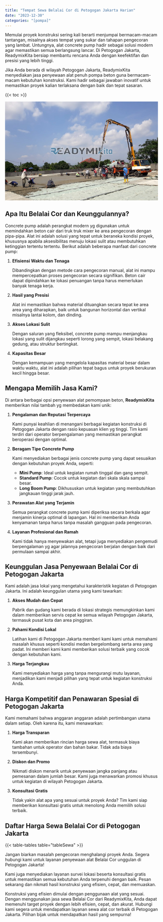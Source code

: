 ```yaml
---
title: "Tempat Sewa Belalai Cor di Petogogan Jakarta Harian"
date: "2023-12-30"
categories: "[pompa]"
---
```


Memulai proyek konstruksi sering kali berarti menjumpai bermacam-macam tantangan, misalnya akses tempat yang sukar dan tahapan pengecoran yang lambat. Untungnya, alat concrete pump hadir sebagai solusi modern agar memastikan semua berlangsung lancar. Di Petogogan Jakarta, ReadymixKita bersiap membantu rencana Anda dengan keefektifan dan presisi yang lebih tinggi.

Jika Anda berada di wilayah Petogogan Jakarta, ReadymixKita menyediakan jasa penyewaan alat penuh pompa beton guna bermacam-macam kebutuhan konstruksi. Kami hadir sebagai jawaban inovatif untuk memastikan proyek kalian terlaksana dengan baik dan tepat sasaran.

{{< toc >}}

![Tempat Sewa Belalai Cor di Petogogan Jakarta Harian](/images/pompa/sewa-pompa-11.jpg)

## Apa Itu Belalai Cor dan Keunggulannya?

Concrete pump adalah perangkat modern yg digunakan untuk memindahkan beton cair dari truk truk mixer ke area pengecoran dengan pipa-pipa. Alat ini adalah solusi yang tepat untuk beraneka kondisi proyek, khususnya apabila aksesibilitas menuju lokasi sulit atau membutuhkan ketinggian tertentu tertentu. Berikut adalah beberapa manfaat dari concrete pump:

1. **Efisiensi Waktu dan Tenaga**

   Dibandingkan dengan metode cara pengecoran manual, alat ini mampu mempercepatkan proses pengecoran secara signifikan. Beton cair dapat dipindahkan ke lokasi penuangan tanpa harus memerlukan banyak tenaga kerja.

2. **Hasil yang Presisi**

   Alat ini memastikan bahwa material dituangkan secara tepat ke area area yang diharapkan, baik untuk bangunan horizontal dan vertikal misalnya lantai kolom, dan dinding.

3. **Akses Lokasi Sulit**

   Dengan saluran yang fleksibel, concrete pump mampu menjangkau lokasi yang sulit dijangkau seperti lorong yang sempit, lokasi belakang gedung, atau struktur bertingkat.

4. **Kapasitas Besar**

   Dengan kemampuan yang mengelola kapasitas material besar dalam waktu waktu, alat ini adalah pilihan tepat bagus untuk proyek berukuran kecil hingga besar.

## Mengapa Memilih Jasa Kami?

Di antara berbagai opsi penyewaan alat pemompaan beton, **ReadymixKita** memberikan nilai tambah yg membedakan kami unik:

1. **Pengalaman dan Reputasi Terpercaya**

   Kami punyai keahlian di menangani berbagai kegiatan konstruksi di Petogogan Jakarta dengan rasio kepuasan klien yg tinggi. Tim kami terdiri dari operator berpengalaman yang memastikan perangkat beroperasi dengan optimal.

2. **Beragam Tipe Concrete Pump**

   Kami menyediakan berbagai jenis concrete pump yang dapat sesuaikan dengan kebutuhan proyek Anda, seperti:
   - **Mini Pump**: Ideal untuk kegiatan rumah tinggal dan gang sempit.
   - **Standard Pump**: Cocok untuk kegiatan dari skala skala sampai besar.
   - **Long Boom Pump**: Dikhususkan untuk kegiatan yang membutuhkan jangkauan tinggi jarak jauh.

3. **Perawatan Alat yang Terjamin**

   Semua perangkat concrete pump kami diperiksa secara berkala agar menjamin kinerja optimal di lapangan. Hal ini memberikan Anda kenyamanan tanpa harus tanpa masalah gangguan pada pengecoran.

4. **Layanan Profesional dan Ramah**

   Kami tidak hanya menyewakan alat, tetapi juga menyediakan pengemudi berpengalaman yg agar jalannya pengecoran berjalan dengan baik dari permulaan sampai akhir.

## Keunggulan Jasa Penyewaan Belalai Cor di Petogogan Jakarta

Kami adalah jasa lokal yang mengetahui karakteristik kegiatan di Petogogan Jakarta. Ini adalah keunggulan utama yang kami tawarkan:

1. **Akses Mudah dan Cepat**

   Pabrik dan gudang kami berada di lokasi strategis memungkinkan kami dalam memberikan servis cepat ke semua wilayah Petogogan Jakarta, termasuk pusat kota dan area pinggiran.

2. **Pahami Kondisi Lokal**

   Latihan kami di Petogogan Jakarta memberi kami kami untuk memahami masalah khusus seperti kondisi medan bergelombang serta area yang padat. Ini memberi kami kami memberikan solusi terbaik yang cocok dengan kebutuhan kami.

3. **Harga Terjangkau**

   Kami menyediakan harga yang tanpa mengurangi mutu layanan, menjadikan kami menjadi pilihan yang tepat untuk kegiatan konstruksi Anda.

## Harga Kompetitif dan Penawaran Spesial di Petogogan Jakarta

Kami memahami bahwa anggaran anggaran adalah pertimbangan utama dalam setiap. Oleh karena itu, kami menawarkan:

1. **Harga Transparan**

   Kami akan memberikan rincian harga sewa alat, termasuk biaya tambahan untuk operator dan bahan bakar. Tidak ada biaya tersembunyi.

2. **Diskon dan Promo**

   Nikmati diskon menarik untuk penyewaan jangka panjang atau pemesanan dalam jumlah besar. Kami juga menawarkan promosi khusus untuk kegiatan di wilayah Petogogan Jakarta.

3. **Konsultasi Gratis**

   Tidak yakin alat apa yang sesuai untuk proyek Anda? Tim kami siap memberikan konsultasi gratis untuk menolong Anda memilih solusi terbaik.

## Daftar Harga Sewa Belalai Cor di Petogogan Jakarta

{{< table-tables table="tableSewa" >}}

Jangan biarkan masalah pengecoran menghalangi proyek Anda. Segera hubungi kami untuk layanan penyewaan alat Belalai Cor unggulan di Petogogan Jakarta!

Kami juga menyediakan layanan survei lokasi beserta konsultasi gratis untuk memastikan semua kebutuhan Anda terpenuhi dengan baik. Pesan sekarang dan nikmati hasil konstruksi yang efisien, cepat, dan memuaskan.

Konstruksi yang efisien dimulai dengan penggunaan alat yang sesuai. Dengan menggunakan jasa sewa Belalai Cor dari ReadymixKita, Anda dapat memenuhi target proyek dengan lebih efisien, cepat, dan akurat. Hubungi kami segera untuk mendapatkan layanan sewa alat cor terbaik di Petogogan Jakarta. Pilihan bijak untuk mendapatkan hasil yang sempurna!